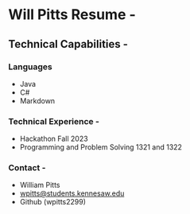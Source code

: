 # Will Pitts Resume -

## Technical Capabilities -

### Languages
- Java
- C#
- Markdown
### Technical Experience -
- Hackathon Fall 2023
- Programming and Problem Solving 1321 and 1322
### Contact -
- William Pitts
- wpitts@students.kennesaw.edu
- Github (wpitts2299)
